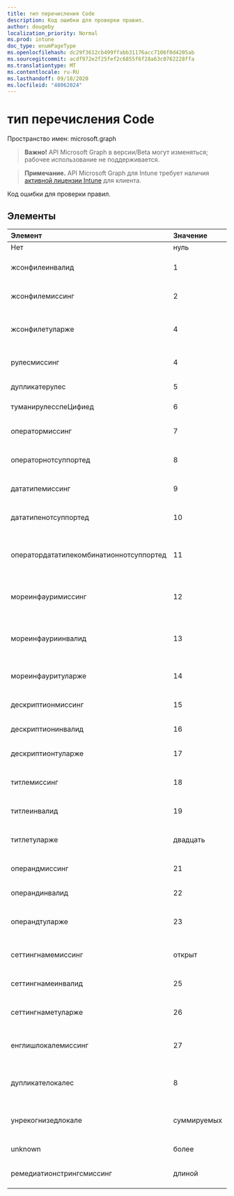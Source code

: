 ```yaml
---
title: тип перечисления Code
description: Код ошибки для проверки правил.
author: dougeby
localization_priority: Normal
ms.prod: intune
doc_type: enumPageType
ms.openlocfilehash: dc29f3612cb499ffabb31176acc7106f0d4205ab
ms.sourcegitcommit: acdf972e2f25fef2c6855f6f28a63c0762228ffa
ms.translationtype: MT
ms.contentlocale: ru-RU
ms.lasthandoff: 09/18/2020
ms.locfileid: "48062024"
---
```

# <a name="code-enum-type"></a>тип перечисления Code

Пространство имен: microsoft.graph

> **Важно!** API Microsoft Graph в версии/Beta могут изменяться; рабочее использование не поддерживается.

> **Примечание.** API Microsoft Graph для Intune требует наличия [активной лицензии Intune](https://go.microsoft.com/fwlink/?linkid=839381) для клиента.

Код ошибки для проверки правил.

## <a name="members"></a>Элементы
|Элемент|Значение|Описание|
|:---|:---|:---|
|Нет|нуль|Ошибка нет.|
|жсонфилеинвалид|1 |Ошибка: недопустимый файл JSON.|
|жсонфилемиссинг|2 |Отсутствует ошибка в файле JSON.|
|жсонфилетуларже|4|Ошибка слишком большого размера JSON File.|
|рулесмиссинг|4 |Ошибка отсутствия правил.|
|дупликатерулес|5 |Ошибка правил дублирования.|
|туманирулесспеЦифиед|6 |Указана слишком много правил.|
|оператормиссинг|7 |Ошибка отсутствия оператора.|
|операторнотсуппортед|8 |Ошибка оператора не поддерживается.|
|дататипемиссинг|9 |Отсутствует ошибка типа данных.|
|дататипенотсуппортед|10 |Ошибка "тип данных не поддерживается".|
|оператордататипекомбинатионнотсуппортед|11 |Комбинация типов данных оператора не поддерживает ошибку.|
|мореинфауримиссинг|12 |Дополнительная информация урлмиссинг об ошибке.|
|мореинфауриинвалид|13 |Недопустимая ошибка URL-адреса дополнительной информации.|
|мореинфауритуларже|14 |Дополнительные сведения о ЛТУ большой ошибке.|
|дескриптионмиссинг|15 |Описание содержит ошибку.|
|дескриптионинвалид|16 |Недопустимое описание ошибки.|
|дескриптионтуларже|17 |Слишком большое описание ошибки.|
|титлемиссинг|18 |В названии отсутствует ошибка.|
|титлеинвалид|19|Недопустимый заголовок ошибки.|
|титлетуларже|двадцать|Ошибка слишком большого заголовка.|
|операндмиссинг|21|Отсутствует ошибка в операнде.|
|операндинвалид|22|Недопустимая ошибка операнда.|
|операндтуларже|23|Ошибка слишком большого размера операнда.|
|сеттингнамемиссинг|открыт|Ошибка "имя параметра не задано".|
|сеттингнамеинвалид|25|Недопустимая ошибка параметра Name.|
|сеттингнаметуларже|26|Ошибка слишком большого имени параметра.|
|енглишлокалемиссинг|27|Отсутствует ошибка на английском языке.|
|дупликателокалес|8|Ошибка дублирования языковых стандартов.|
|унрекогнизедлокале|суммируемых|Неизвестная ошибка языкового стандарта.|
|unknown|более|Неизвестная ошибка.|
|ремедиатионстрингсмиссинг|длиной|Отсутствуют ошибки в строках исправлений.|






